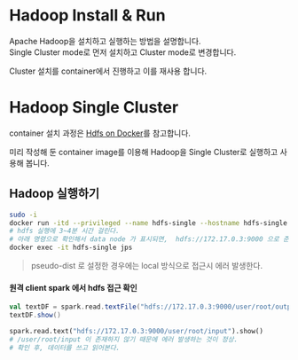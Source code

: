 # Hadoop Install & Run  
Apache Hadoop을 설치하고 실행하는 방법을 설명합니다.  
Single Cluster mode로 먼저 설치하고 Cluster mode로 변경합니다.  
  
Cluster 설치를 container에서 진행하고 이를 재사용 합니다.  


# Hadoop Single Cluster  
container 설치 과정은 [Hdfs on Docker]()를 참고합니다.  
  
미리 작성해 둔 container image를 이용해 Hadoop을 Single Cluster로 실행하고 사용해 봅니다.  
  
## Hadoop 실행하기  

```bash
sudo -i
docker run -itd --privileged --name hdfs-single --hostname hdfs-single --rm shwsun/hdfs-single:1.0 
# hdfs 실행에 3~4분 시간 걸린다. 
# 아래 명령으로 확인해서 data node 가 표시되면,  hdfs://172.17.0.3:9000 으로 준비 완료. 
docker exec -it hdfs-single jps
```

> pseudo-dist 로 설정한 경우에는 local 방식으로 접근시 에러 발생한다.  

#### 원격 client spark 에서 hdfs 접근 확인  
```scala
val textDF = spark.read.textFile("hdfs://172.17.0.3:9000/user/root/output")
textDF.show()
```
```python
spark.read.text("hdfs://172.17.0.3:9000/user/root/input").show()
# /user/root/input 이 존재하지 않기 때문에 에러 발생하는 것이 정상.
# 확인 후, 데이터를 쓰고 읽어본다.  
```
